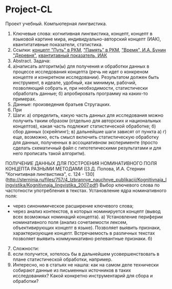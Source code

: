 # Project-CL
Проект учебный. Компьютерная лингвистика.
1. Ключевые слова: когнитивная лингвистика, концепт, концепт в языковой картине мира, индивидуально-авторский концепт (ИАК), квантитативные показатели, статистика.
2. Ссылки: [концепт "Путь" в РКМ](https://www.dissercat.com/content/kontsept-put-v-russkoi-yazykovoi-kartine-mira), ["Память" в РКМ](https://cyberleninka.ru/article/n/kontsept-pamyat-v-russkoy-yazykovoy-kartine-mira), ["Время", И.А. Бунин "Деревня"](https://cyberleninka.ru/article/n/kontsept-vremya-v-avtorskoy-yazykovoy-kartine-mira-na-materiale-povesti-i-a-bunina-derevnya), [квантитавный показатель, ИАК](https://cyberleninka.ru/article/n/kvantitativnyy-pokazatel-kak-odin-iz-kriteriev-statusa-klyuchevogo-individualno-avtorskogo-kontsepta)
3. Abstract. Задача:
4. а)написать алгоритм(ы) для получения и обработки данных в процессе исследования концепта (речь не идет о конкреном концепте и конкретном исследовании). Результатом должен быть инструмент, в идеале, удобный, как минимум, рабочий, позволяющий собрать и, при необходимости, статистически обработать данные;
б) апробировать программу на каких-то примерах.
4. Данные: произведения братьев Стругацких.  
5. При 
6. Шаги:
а) определить, какую часть данных для исследования можно получить таким образом (отдельно для авторских и национальных концептов), какая часть подлежит статистической обработке;
б) сбор данных (скрейпинг);
в) дальнейшие шаги зависят от пункта а)
г) еще, возможно, есть смысл включить статистическую обработку для данных, полученных в ассоциативном эксперименте (просто сделать схематичный файл с гипотетическими результатами и для него прописать  такой алгоритм).

ПОЛУЧЕНИЕ ДАННЫХ ДЛЯ ПОСТРОЕНИЯ НОМИНАТИВНОГО ПОЛЯ КОНЦЕПТА РАЗНЫМИ МЕТОДАМИ ([З.Д. Попова, И.А. Стернин "Когнитивная лингвистика", с. 124 - 130] (http://sterninia.ru/files/757/4_Izbrannye_nauchnye_publikacii/Kognitivnaja_lingvistika/Kognitivnaja_lingvistika_2007.pdf)
Выбор ключевого слова по частотности употребления в текстах.
Установление ядра номинативного поля:
- через синонимическое расширение ключевого слова;
- через анализ контекстов, в которых номинируется концепт (вывод всех возможных номинаций концепта).
а) Установление периферии номинативного поля (анализ сочетаемости лексем, объективирующих концепт в языке). Позволяет выявить признаки, характеризующие концепт. Встречаемость в различных текстах позволяет выявить коммуникативно релевантные признаки.
б)

7. Сложности: 
8. если получится, хотелось бы в дальнейшем усовершенствовать в плане статистической обработки, например.
9. Интересно, но в статьях не нашла: как на самом деле технически собирают данные из письменных источников в таких исследованиях? Какой конкретно инструментарий для сбора и обработки?

